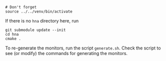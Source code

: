 ```
# Don't forget
source ../../venv/bin/activate
```

If there is no `hna` directory here, run

```
git submodule update --init
cd hna
cmake .
```

To re-generate the monitors, run the script `generate.sh`.
Check the script to see (or modify) the commands for generating the monitors.
